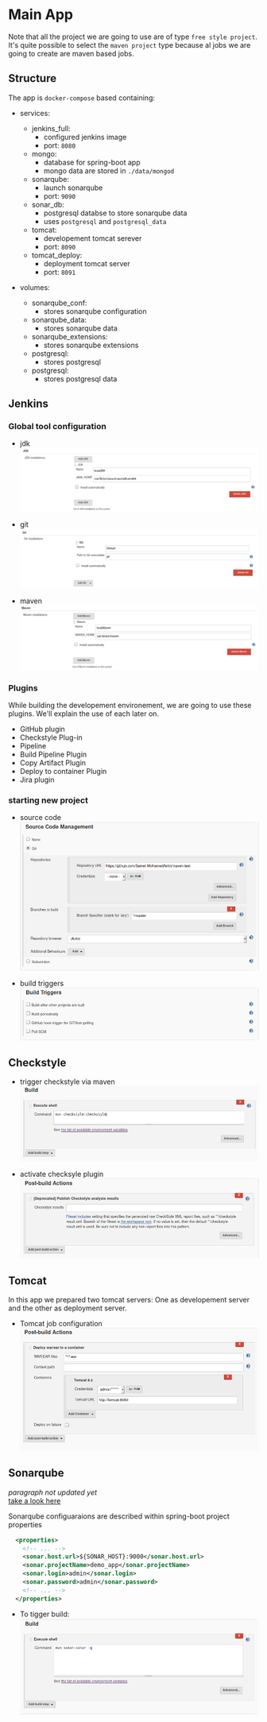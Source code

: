 # Main App

Note that all the project we are going to use are of type `free style project`. It's quite possible to select the `maven project` type because al jobs we are going to create are maven based jobs.

## Structure
The app is `docker-compose` based containing:
- services:
  - jenkins_full:
    - configured jenkins image
    - port: `8080`
  - mongo:
    - database for spring-boot app
    - mongo data are stored in `./data/mongod`
  - sonarqube:
    - launch sonarqube
    - port: `9090`
  - sonar_db:
    - postgresql databse to store sonarqube data
    - uses `postgresql` and `postgresql_data`
  - tomcat:
    - developement tomcat serever
    - port: `8090`
  - tomcat_deploy:
    - deployment tomcat server
    - port: `8091`

- volumes:
  - sonarqube_conf:
    - stores sonarqube configuration
  - sonarqube_data: 
    - stores sonarqube data
  - sonarqube_extensions:
    - stores sonarqube extensions
  - postgresql:
    - stores postgresql
  - postgresql:
    - stores postgresql data

## Jenkins
### Global tool configuration
- jdk
![](images/jenkins/img_jenkins_01.png)

- git
![](images/jenkins/img_jenkins_02.png)

- maven
![](images/jenkins/img_jenkins_03.png)



### Plugins
While building the developement environement, we are going to use these plugins. We'll explain the use of each later on.
- GitHub plugin
- Checkstyle Plug-in
- Pipeline
- Build Pipeline Plugin
- Copy Artifact Plugin
- Deploy to container Plugin
- Jira plugin

### starting new project
- source code
![](images/jenkins/img_jenkins_04.png)

- build triggers
![](images/jenkins/img_jenkins_05.png)


## Checkstyle
- trigger checkstyle via maven
![](images/checkstyle/img_checkstyle_02.png)

- activate checksyle plugin
![](images/checkstyle/img_checkstyle_01.png)


## Tomcat
In this app we prepared two tomcat servers: One as developement server and the other as deployment server.

- Tomcat job configuration
![](images/tomcat/img_tomcat_02.png)

## Sonarqube
_paragraph not updated yet_  
[take a look here](./sonarqube.md)


Sonarqube configuaraions are described within spring-boot project properties
``` xml
  <properties>
    <!-- ... -->
    <sonar.host.url>${SONAR_HOST}:9000</sonar.host.url>
    <sonar.projectName>demo_app</sonar.projectName>
    <sonar.login>admin</sonar.login>
    <sonar.password>admin</sonar.password>
    <!-- ... -->
  </properties>
```

- To tigger build:
![](images/sonarqube/img_sonarqube_01.png)



